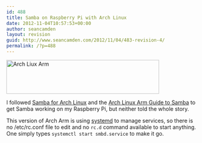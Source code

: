 ```yaml
---
id: 488
title: Samba on Raspberry Pi with Arch Linux
date: 2012-11-04T10:57:53+00:00
author: seancamden
layout: revision
guid: http://www.seancamden.com/2012/11/04/483-revision-4/
permalink: /?p=488
---
```

[<img src="http://www.seancamden.com/wp-content/uploads/2012/11/arch-linux-arm.png" alt="Arch Liux Arm" title="arch-linux-arm" width="400" height="89" class="alignnone size-full wp-image-484" srcset="http://seancamden.cosm/wp-content/uploads/2012/11/arch-linux-arm.png 400w, http://seancamden.cosm/wp-content/uploads/2012/11/arch-linux-arm-300x66.png 300w" sizes="(max-width: 400px) 100vw, 400px" />](http://www.seancamden.com/wp-content/uploads/2012/11/arch-linux-arm.png)
  
I followed [Samba for Arch Linux](https://wiki.archlinux.org/index.php/Samba) and the [Arch Linux Arm Guide to Samba](http://archlinuxarm.org/support/guides/applications/samba) to get Samba working on my Raspberry Pi, but neither told the whole story.

This version of Arch Arm is using [systemd](https://wiki.archlinux.org/index.php/Systemd) to manage services, so there is no /etc/rc.conf file to edit and no `rc.d` command available to start anything. One simply types `systemctl start smbd.service` to make it go.